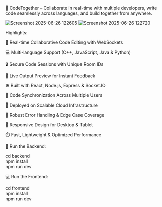 🚀 CodeTogether – Collaborate in real-time with multiple developers, write code seamlessly across languages, and build together from anywhere.



![Screenshot 2025-06-26 122605](https://github.com/user-attachments/assets/2d8192a7-717a-431e-95f7-311a70050613)
![Screenshot 2025-06-26 122720](https://github.com/user-attachments/assets/aaa8ecf1-afc1-48a3-af24-7cfe17d43c55)


Highlights:

🧠 Real-time Collaborative Code Editing with WebSockets

💻 Multi-language Support (C++, JavaScript, Java & Python)

🔒 Secure Code Sessions with Unique Room IDs

🧪 Live Output Preview for Instant Feedback

⚙️ Built with React, Node.js, Express & Socket.IO

🔄 Code Synchronization Across Multiple Users

🚀 Deployed on Scalable Cloud Infrastructure

🐞 Robust Error Handling & Edge Case Coverage

📱 Responsive Design for Desktop & Tablet

⏱️ Fast, Lightweight & Optimized Performance






🔧 Run the Backend:

cd backend  
npm install  
npm run dev

💻 Run the Frontend:

cd frontend  
npm install  
npm run dev
